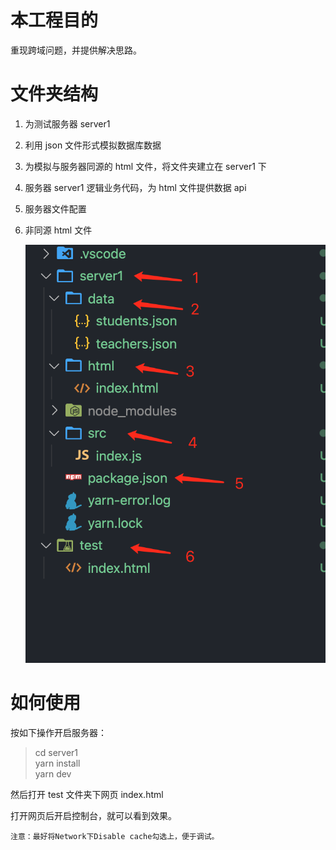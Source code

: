 # 本工程目的

重现跨域问题，并提供解决思路。

# 文件夹结构

1. 为测试服务器 server1
2. 利用 json 文件形式模拟数据库数据
3. 为模拟与服务器同源的 html 文件，将文件夹建立在 server1 下
4. 服务器 server1 逻辑业务代码，为 html 文件提供数据 api
5. 服务器文件配置
6. 非同源 html 文件

   ![结构图片](./other/structure.png)

# 如何使用

按如下操作开启服务器：

> cd server1<br>
> yarn install<br>
> yarn dev

然后打开 test 文件夹下网页 index.html

打开网页后开启控制台，就可以看到效果。

`注意：最好将Network下Disable cache勾选上，便于调试。`
